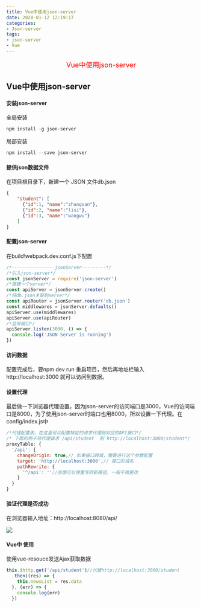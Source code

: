 ```yaml
---
title: Vue中使用json-server
date: 2020-01-12 12:19:17
categories:
- Json-server
tags:
- json-server
- Vue
---
```


<center><font size=4 color="red">Vue中使用json-server</font></center>

<!--more-->

## Vue中使用json-server

#### 安装json-server

全局安装

```powershell
npm install -g json-server
```

局部安装

```powershell
npm install --save json-server
```

####  **提供json数据文件** 

 在项目根目录下，新建一个 JSON 文件db.json 

```json
{
    "student": [
      {"id":1, "name":"zhangsan"},
      {"id":2, "name":"lisi"},
      {"id":3, "name":"wangwu"}
    ]
}
```

####  **配置json-server** 

 在build\webpack.dev.conf.js下配置

```js
/*----------------jsonServer---------*/
/*引入json-server*/
const jsonServer = require('json-server')
/*搭建一个server*/
const apiServer = jsonServer.create()
/*将db.json关联到server*/
const apiRouter = jsonServer.router('db.json')
const middlewares = jsonServer.defaults()
apiServer.use(middlewares)
apiServer.use(apiRouter)
/*监听端口*/
apiServer.listen(3000, () => {
  console.log('JSON Server is running')
})
```

####  **访问数据** 

 配置完成后，要npm dev run 重启项目，然后再地址栏输入http://localhost:3000 就可以访问到数据。

####  **设置代理** 

 最后做一下浏览器代理设置，因为json-server的访问端口是3000，Vue的访问端口是8000，为了使用json-server时端口也用8000，所以设置一下代理。在 config/index.js中 

```js
/*代理配置表，在这里可以配置特定的请求代理到对应的API接口*/
/* 下面的例子将代理请求 /api/student  到 http://localhost:3000/student*/
proxyTable: {
  '/api': {
    changeOrigin: true,// 如果接口跨域，需要进行这个参数配置
    target: 'http://localhost:3000',// 接口的域名
    pathRewrite: {
      '^/api': ''//后面可以使重写的新路径，一般不做更改
    }
  }
}
```

####  **验证代理是否成功**

 在浏览器输入地址：http://localhost:8080/api/

![](jsonServer.png)

#### Vue中 **使用** 

 使用vue-resouce发送Ajax获取数据 

```js
this.$http.get('/api/student')//代替http://localhost:3000/student
  .then((res) => {
    this.newsList = res.data
  }, (err) => {
    console.log(err)
  })
```
